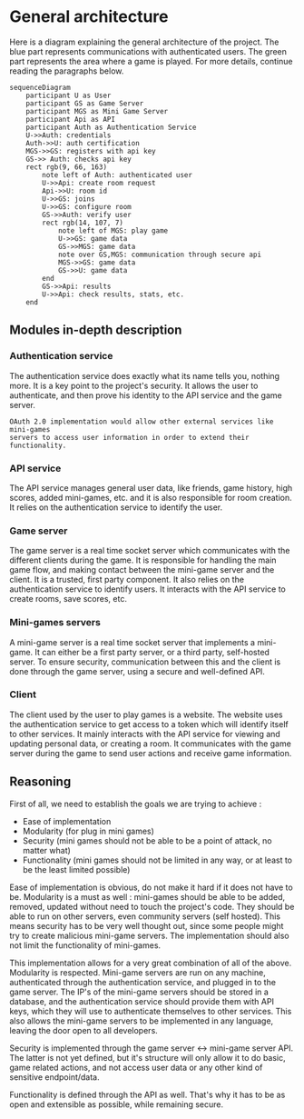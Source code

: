 # General architecture

Here is a diagram explaining the general architecture of the project. The blue
part represents communications with authenticated users. The green part
represents the area where a game is played. For more details, continue reading
the paragraphs below.

```mermaid
sequenceDiagram
    participant U as User
    participant GS as Game Server
    participant MGS as Mini Game Server
    participant Api as API
    participant Auth as Authentication Service
    U->>Auth: credentials
    Auth->>U: auth certification
    MGS->>GS: registers with api key
    GS->> Auth: checks api key
    rect rgb(9, 66, 163)
        note left of Auth: authenticated user
        U->>Api: create room request
        Api->>U: room id
        U->>GS: joins
        U->>GS: configure room
        GS->>Auth: verify user
        rect rgb(14, 107, 7)
            note left of MGS: play game
            U->>GS: game data
            GS->>MGS: game data
            note over GS,MGS: communication through secure api
            MGS->>GS: game data
            GS->>U: game data
        end
        GS->>Api: results
        U->>Api: check results, stats, etc.
    end
```

## Modules in-depth description

### Authentication service

The authentication service does exactly what its name tells you, nothing more.
It is a key point to the project's security. It allows the user to
authenticate, and then prove his identity to the API service and the game
server.

```admonish info
OAuth 2.0 implementation would allow other external services like mini-games
servers to access user information in order to extend their functionality.
```

### API service

The API service manages general user data, like friends, game history, high
scores, added mini-games, etc. and it is also responsible for room creation. It
relies on the authentication service to identify the user.

### Game server

The game server is a real time socket server which communicates with the
different clients during the game. It is responsible for handling the main game
flow, and making contact between the mini-game server and the client. It is a
trusted, first party component. It also relies on the authentication service to
identify users. It interacts with the API service to create rooms, save scores,
etc.

### Mini-games servers

A mini-game server is a real time socket server that implements a mini-game. It
can either be a first party server, or a third party, self-hosted server. To
ensure security, communication between this and the client is done through the
game server, using a secure and well-defined API.

### Client

The client used by the user to play games is a website. The website uses the
authentication service to get access to a token which will identify itself to
other services. It mainly interacts with the API service for viewing and
updating personal data, or creating a room. It communicates with the game
server during the game to send user actions and receive game information.

## Reasoning

First of all, we need to establish the goals we are trying to achieve :

- Ease of implementation
- Modularity (for plug in mini games)
- Security (mini games should not be able to be a point of attack, no matter what)
- Functionality (mini games should not be limited in any way, or at least to be the least limited possible)

Ease of implementation is obvious, do not make it hard if it does not have to
be. Modularity is a must as well : mini-games should be able to be added,
removed, updated without need to touch the project's code. They should be able
to run on other servers, even community servers (self hosted). This means
security has to be very well thought out, since some people might try to create
malicious mini-game servers. The implementation should also not limit the
functionality of mini-games.

This implementation allows for a very great combination of all of the above.
Modularity is respected. Mini-game servers are run on any machine,
authenticated through the authentication service, and plugged in to the game
server. The IP's of the mini-game servers should be stored in a database, and
the authentication service should provide them with API keys, which they will
use to authenticate themselves to other services. This also allows the
mini-game servers to be implemented in any language, leaving the door open to
all developers.

Security is implemented through the game server <-> mini-game server API. The
latter is not yet defined, but it's structure will only allow it to do basic,
game related actions, and not access user data or any other kind of sensitive
endpoint/data.

Functionality is defined through the API as well. That's why it has to be as
open and extensible as possible, while remaining secure.
